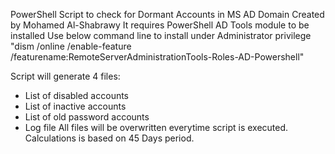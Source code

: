 PowerShell Script to check for Dormant Accounts in MS AD Domain
Created by Mohamed Al-Shabrawy
It requires PowerShell AD Tools module to be installed 
Use below command line to install under Administrator privilege
"dism /online /enable-feature /featurename:RemoteServerAdministrationTools-Roles-AD-Powershell"

Script will generate 4 files:
  - List of disabled accounts
  - List of inactive accounts
  - List of old password accounts
  - Log file
All files will be overwritten everytime script is executed.
Calculations is based on 45 Days period.
